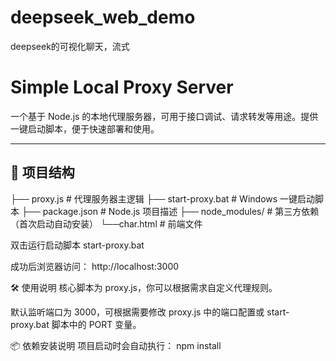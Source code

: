 # deepseek_web_demo
deepseek的可视化聊天，流式
# Simple Local Proxy Server

一个基于 Node.js 的本地代理服务器，可用于接口调试、请求转发等用途。提供一键启动脚本，便于快速部署和使用。

---

## 📁 项目结构

├── proxy.js # 代理服务器主逻辑
├── start-proxy.bat # Windows 一键启动脚本
├── package.json # Node.js 项目描述
├── node_modules/ # 第三方依赖（首次启动自动安装）
└──char.html # 前端文件

双击运行启动脚本
start-proxy.bat

成功后浏览器访问：
http://localhost:3000

🛠 使用说明
核心脚本为 proxy.js，你可以根据需求自定义代理规则。

默认监听端口为 3000，可根据需要修改 proxy.js 中的端口配置或 start-proxy.bat 脚本中的 PORT 变量。

📦 依赖安装说明
项目启动时会自动执行：
npm install

